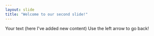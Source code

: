 ```yaml
---
layout: slide
title: "Welcome to our second slide!"
---
```

Your text (here I've added new content)
Use the left arrow to go back!
